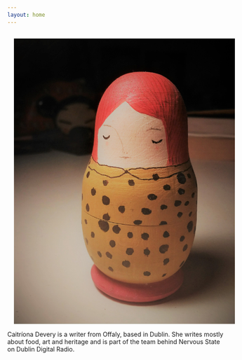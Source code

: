 ```yaml
---
layout: home
---
```


<img align="left" src="/image/russian_doll.jpg" img style="padding: 15px"/> 

Caitríona Devery is a writer from Offaly, based in Dublin. She writes mostly about food, art and heritage and is part of the team behind Nervous State on Dublin Digital Radio. 

